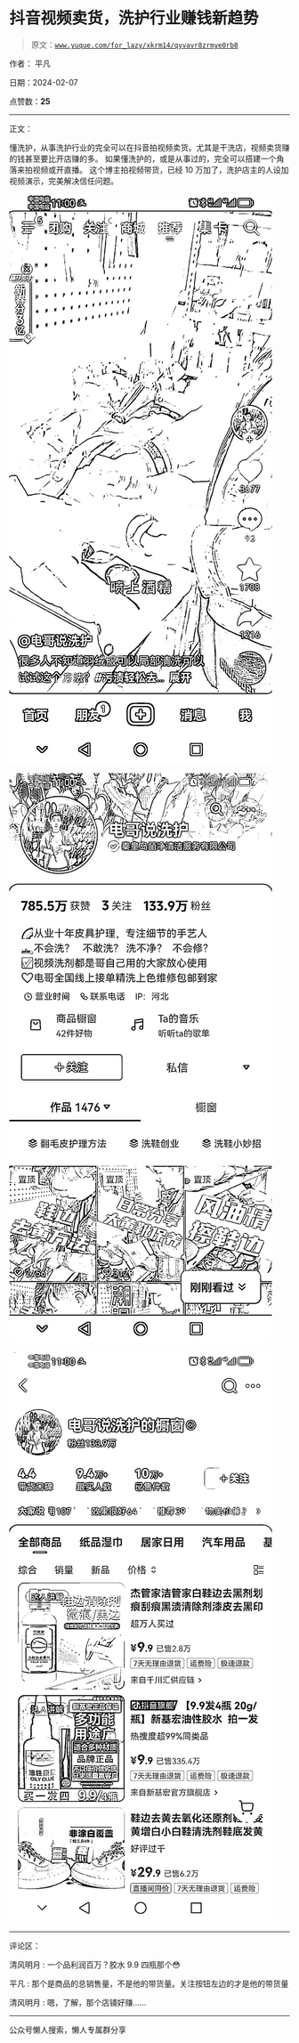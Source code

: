 # 抖音视频卖货，洗护行业赚钱新趋势

> 原文：[`www.yuque.com/for_lazy/xkrm14/qyvavr8zrmye0rb8`](https://www.yuque.com/for_lazy/xkrm14/qyvavr8zrmye0rb8)

作者： 平凡

日期：2024-02-07

点赞数：**25**

* * *

正文：

懂洗护，从事洗护行业的完全可以在抖音拍视频卖货。尤其是干洗店，视频卖货赚的钱甚至要比开店赚的多。
如果懂洗护的，或是从事过的，完全可以搭建一个角落来拍视频或开直播。 这个博主拍视频带货，已经 10 万加了，洗护店主的人设加视频演示，完美解决信任问题。

![](img/d3afc449841e5dc8eb851e2d2e11a009.png)

![](img/145d64112783fe23e7324e7b709a13f9.png)

![](img/fa9573f4052e8227c04405ac791c4947.png)

* * *

评论区：

清风明月 : 一个品利润百万？胶水 9.9 四瓶那个😳

平凡 : 那个是商品的总销售量，不是他的带货量。关注按钮左边的才是他的带货量

清风明月 : 嗯，了解，那个店铺好赚……

* * *

公众号懒人搜索，懒人专属群分享